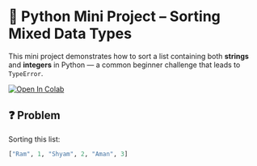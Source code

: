 
# 🔀 Python Mini Project – Sorting Mixed Data Types

This mini project demonstrates how to sort a list containing both **strings** and **integers** in Python — a common beginner challenge that leads to `TypeError`.


[![Open In Colab](https://colab.research.google.com/assets/colab-badge.svg)](https://colab.research.google.com/github/pehal6/Main%20project-2/blob/main/question.ipynb)


## ❓ Problem

Sorting this list:
```python
["Ram", 1, "Shyam", 2, "Aman", 3]
